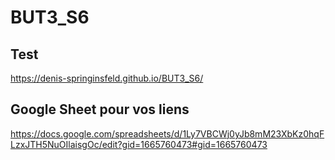 # BUT3_S6

## Test

https://denis-springinsfeld.github.io/BUT3_S6/

## Google Sheet pour vos liens

https://docs.google.com/spreadsheets/d/1Ly7VBCWj0yJb8mM23XbKz0hqFLzxJTH5NuOIlaisgOc/edit?gid=1665760473#gid=1665760473
